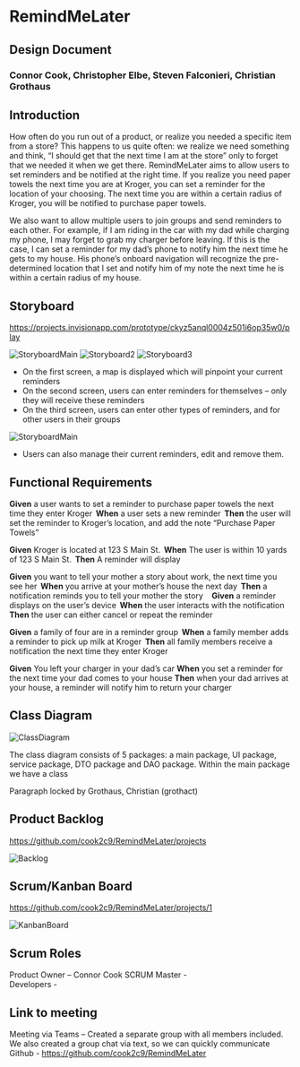# RemindMeLater
## Design Document
### Connor Cook, Christopher Elbe, Steven Falconieri, Christian Grothaus 

## Introduction 
How often do you run out of a product, or realize you needed a specific item from a store? This happens to us quite often: we realize we need something and think, “I should get that the next time I am at the store” only to forget that we needed it when we get there. RemindMeLater aims to allow users to set reminders and be notified at the right time. If you realize you need paper towels the next time you are at Kroger, you can set a reminder for the location of your choosing. The next time you are within a certain radius of Kroger, you will be notified to purchase paper towels.  

We also want to allow multiple users to join groups and send reminders to each other. For example, if I am riding in the car with my dad while charging my phone, I may forget to grab my charger before leaving. If this is the case, I can set a reminder for my dad’s phone to notify him the next time he gets to my house. His phone’s onboard navigation will recognize the pre-determined location that I set and notify him of my note the next time he is within a certain radius of my house.  

## Storyboard 
https://projects.invisionapp.com/prototype/ckyz5anql0004z501i6op35w0/play 


![StoryboardMain](https://user-images.githubusercontent.com/26448642/151712166-10061b3d-7f2c-4638-bc32-113db4d55f9b.png)
![Storyboard2](https://user-images.githubusercontent.com/26448642/151712175-28c628ff-390a-4ac2-8444-20f44ffa364d.png)
![Storyboard3](https://user-images.githubusercontent.com/26448642/151712184-24ce892a-1602-4927-ba63-3f8cbb9747a6.png)

- On the first screen, a map is displayed which will pinpoint your current reminders 
- On the second screen, users can enter reminders for themselves – only they will receive these reminders 
- On the third screen, users can enter other types of reminders, and for other users in their groups 

![StoryboardMain](https://user-images.githubusercontent.com/26448642/151712191-523c4e74-a8c9-4718-a101-2a3aeb270870.png)
- Users can also manage their current reminders, edit and remove them.  

## Functional Requirements 
**Given** a user wants to set a reminder to purchase paper towels the next time they enter Kroger  
**When** a user sets a new reminder  
**Then** the user will set the reminder to Kroger’s location, and add the note “Purchase Paper Towels”  

**Given** Kroger is located at 123 S Main St.  
**When** The user is within 10 yards of 123 S Main St.  
**Then** A reminder will display  

**Given** you want to tell your mother a story about work, the next time you see her  
**When** you arrive at your mother’s house the next day  
**Then** a notification reminds you to tell your mother the story  
  
**Given** a reminder displays on the user’s device  
**When** the user interacts with the notification  
**Then** the user can either cancel or repeat the reminder  

**Given** a family of four are in a reminder group  
**When** a family member adds a reminder to pick up milk at Kroger  
**Then** all family members receive a notification the next time they enter Kroger  

**Given** You left your charger in your dad’s car 
**When** you set a reminder for the next time your dad comes to your house 
**Then** when your dad arrives at your house, a reminder will notify him to return your charger 

 
## Class Diagram 
![ClassDiagram](https://user-images.githubusercontent.com/26448642/151712249-1223edec-e8d8-434a-840d-95da18b3d050.png)

The class diagram consists of 5 packages: a main package, UI package, service package, DTO package and DAO package.  Within the main package we have a class  

Paragraph locked by Grothaus, Christian (grothact)
 

## Product Backlog 
https://github.com/cook2c9/RemindMeLater/projects 

![Backlog](https://user-images.githubusercontent.com/26448642/151712274-9687903e-c142-4bf5-a43c-c54963e35413.png)

## Scrum/Kanban Board 
https://github.com/cook2c9/RemindMeLater/projects/1 

![KanbanBoard](https://user-images.githubusercontent.com/26448642/151712282-f4742639-7c43-4e1e-9f09-6d349d1efeee.png)

## Scrum Roles 
Product Owner – Connor Cook 
SCRUM Master -  
Developers -  


## Link to meeting 
Meeting via Teams – Created a separate group with all members included. We also created a group chat via text, so we can quickly communicate 
Github - https://github.com/cook2c9/RemindMeLater 
